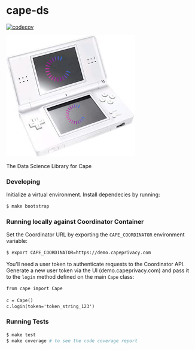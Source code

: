 # cape-ds

[![codecov](https://codecov.io/gh/capeprivacy/cape-ds/branch/main/graph/badge.svg?token=nimecXcQzo)](https://codecov.io/gh/capeprivacy/cape-ds)

![](./img/logo.png)

The Data Science Library for Cape

### Developing

Initialize a virtual environment. Install dependecies by running:

```sh
$ make bootstrap
```

### Running locally against Coordinator Container

Set the Coordinator URL by exporting the `CAPE_COORDINATOR` environment variable:
```sh
$ export CAPE_COORDINATOR=https://demo.capeprivacy.com
```

You'll need a user token to authenticate requests to the Coordinator API. Generate a new user token via the UI (demo.capeprivacy.com) and pass it to the `login` method defined on the main `Cape` class:
```
from cape import Cape

c = Cape()
c.login(token='token_string_123')
```

### Running Tests

```sh
$ make test
$ make coverage # to see the code coverage report
```
